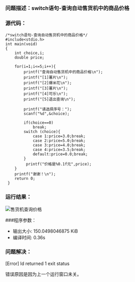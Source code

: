 ### 问题描述：switch语句-查询自动售货机中的商品价格

### 源代码： 
     
	/*switch语句-查询自动售货机中的商品价格*/
	#include<stdio.h>
	int main(void)
	{
		int choice,i;
		double price;
		
		for(i=1;i<=5;i++){
			printf("查询自动售货机中的商品价格\n");
			printf("[1]薯片\n");
			printf("[2]爆米花\n");
			printf("[3]薯片\n");
			printf("[4]可乐\n");
			printf("[5]退出查询\n");
			
			printf("请选择序号：");
			scanf("%d",&choice);
			
			if(choice==0)
				break;
			switch (choice){
				case 1:price=3.0;break;
				case 2:price=5.0;break;
				case 3:price=4.0;break;
				case 4:price=3.5;break;
				default:price=0.0;break;
			}
			 printf("价格是%0.1f元",price);
		}
		printf("谢谢！\n");
		return 0;
	 } 


### 运行结果：
![售货机查询价格](https://upload-images.jianshu.io/upload_images/6770220-a69c755a4571f902.png?imageMogr2/auto-orient/strip%7CimageView2/2/w/1240)


###程序参数：

- 输出大小: 150.0498046875 KiB
- 编译时间: 0.36s

### 问题解决：
[Error] ld returned 1 exit status

错误原因是因为上一个运行窗口未关。